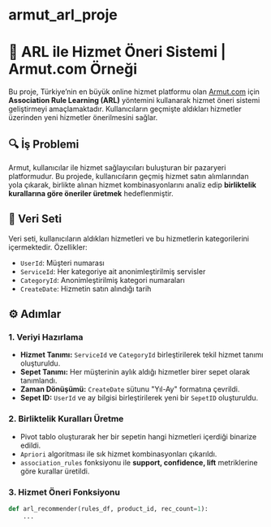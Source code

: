 # armut_arl_proje
# 🧠 ARL ile Hizmet Öneri Sistemi | Armut.com Örneği

Bu proje, Türkiye’nin en büyük online hizmet platformu olan [Armut.com](https://armut.com/) için **Association Rule Learning (ARL)** yöntemini kullanarak hizmet öneri sistemi geliştirmeyi amaçlamaktadır. Kullanıcıların geçmişte aldıkları hizmetler üzerinden yeni hizmetler önerilmesini sağlar.

## 🔍 İş Problemi

Armut, kullanıcılar ile hizmet sağlayıcıları buluşturan bir pazaryeri platformudur. Bu projede, kullanıcıların geçmiş hizmet satın alımlarından yola çıkarak, birlikte alınan hizmet kombinasyonlarını analiz edip **birliktelik kurallarına göre öneriler üretmek** hedeflenmiştir.

## 🧾 Veri Seti

Veri seti, kullanıcıların aldıkları hizmetleri ve bu hizmetlerin kategorilerini içermektedir. Özellikler:

- `UserId`: Müşteri numarası
- `ServiceId`: Her kategoriye ait anonimleştirilmiş servisler
- `CategoryId`: Anonimleştirilmiş kategori numaraları
- `CreateDate`: Hizmetin satın alındığı tarih

## ⚙️ Adımlar

### 1. Veriyi Hazırlama

- **Hizmet Tanımı:** `ServiceId` ve `CategoryId` birleştirilerek tekil hizmet tanımı oluşturuldu.
- **Sepet Tanımı:** Her müşterinin aylık aldığı hizmetler birer sepet olarak tanımlandı.
- **Zaman Dönüşümü:** `CreateDate` sütunu "Yıl-Ay" formatına çevrildi.
- **Sepet ID:** `UserId` ve ay bilgisi birleştirilerek yeni bir `SepetID` oluşturuldu.

### 2. Birliktelik Kuralları Üretme

- Pivot tablo oluşturarak her bir sepetin hangi hizmetleri içerdiği binarize edildi.
- `Apriori` algoritması ile sık hizmet kombinasyonları çıkarıldı.
- `association_rules` fonksiyonu ile **support, confidence, lift** metriklerine göre kurallar üretildi.

### 3. Hizmet Öneri Fonksiyonu

```python
def arl_recommender(rules_df, product_id, rec_count=1):
    ...
